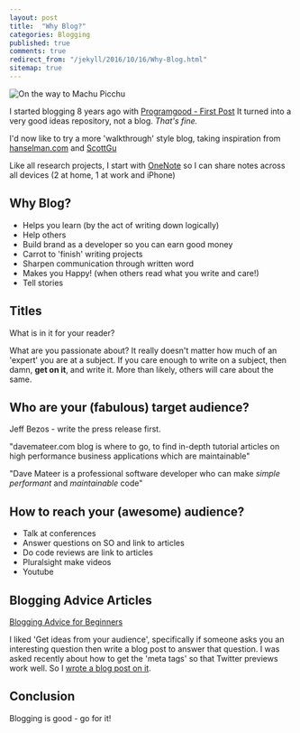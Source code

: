 ```yaml
---
layout: post
title:  "Why Blog?"
categories: Blogging
published: true
comments: true
redirect_from: "/jekyll/2016/10/16/Why-Blog.html"
sitemap: true
---
```

![On the way to Machu Picchu](/assets/3Guys_500.jpg)

I started blogging 8 years ago with [Programgood - First Post](https://web.archive.org/web/20170324063932/http://www.programgood.net/2008/11/08/GoalsBackgroundOfProgramGoodNet.aspx)  It turned into a very good ideas repository, not a blog.  *That's fine.*  
 
I'd now like to try a more 'walkthrough' style blog, taking inspiration from [hanselman.com](https://www.hanselman.com) and [ScottGu](https://weblogs.asp.net/scottgu/introducing-asp-net-5) 

Like all research projects, I start with [OneNote](https://products.office.com/en-gb/onenote/digital-note-taking-app) so I can share notes across all devices (2 at home, 1 at work and iPhone)

## Why Blog?
* Helps you learn (by the act of writing down logically)
* Help others 
* Build brand as a developer so you can earn good money
* Carrot to 'finish' writing projects
* Sharpen communication through written word
* Makes you Happy! (when others read what you write and care!)
* Tell stories

## Titles
What is in it for your reader?

What are you passionate about?  It really doesn't matter how much of an 'expert' you are at a subject.  If you care enough to write on a subject, then damn, <b>get on it</b>, and write it.  More than likely, others will care about the same.

## Who are your (fabulous) target audience?

Jeff Bezos - write the press release first.

"davemateer.com blog is where to go, to find in-depth tutorial articles on high performance business applications which are maintainable"

"Dave Mateer is a professional software developer who can make *simple* *performant* and *maintainable* code"

## How to reach your (awesome) audience?

- Talk at conferences
- Answer questions on SO and link to articles
- Do code reviews are link to articles
- Pluralsight make videos
- Youtube

## Blogging Advice Articles
[Blogging Advice for Beginners](https://buffer.com/resources/blogging-advice-for-beginners-from-16-experts)  

I liked 'Get ideas from your audience', specifically if someone asks you an interesting question then write a blog post to answer that question. I was asked recently about how to get the 'meta tags' so that Twitter previews work well. So I [wrote a blog post on it](/2019/04/07/Twitter-card-open-graph-site-preview).





## Conclusion
Blogging is good - go for it!

<p></p>
